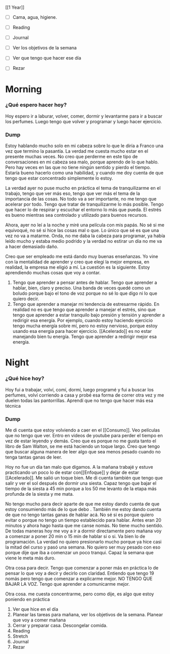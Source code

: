 [[1 Year]]

+ [ ] Cama, agua, higiene.
+ [ ]  Reading
+ [ ] Journal
+ [ ] Ver los objetivos de la semana
+ [ ] Ver que tengo que hacer ese día
+ [ ]  Rezar




# Morning 

### ¿Qué espero hacer hoy?
Hoy espero ir a laburar, volver, comer, dormir y levantarme para ir a buscar los perfumes. Luego tengo que volver y programar y luego hacer ejercicio. 



### Dump
Estoy hablando mucho solo en mi cabeza sobre lo que le diría a Franco una vez que termino la pasantía. La verdad me cuesta mucho estar en el presente muchas veces. No creo que perderme en este tipo de conversaciones en mi cabeza sea malo, porque aprendo de lo que hablo. Pero hay veces en las que no tiene ningún sentido y pierdo el tiempo. Estaría bueno hacerlo como una habilidad, y cuando me doy cuenta de que tengo que estar concentrado simplemente lo estoy. 

La verdad ayer no puse mucho en práctica el tema de tranquilizarme en el trabajo, tengo que ver más eso, tengo que ver más el tema de la importancia de las cosas. No todo va a ser importante, no me tengo que acelerar por todo. Tengo que tratar de tranquilizarme lo más posible. Tengo que hacer lo de respirar y escuchar el entorno lo más que pueda. El estrés es bueno mientras sea controlado y utilizado para buenos recursos.

Ahora, ayer no leí a la noche y miré una película con mis papás. No sé si me equivoqué, no sé si hice las cosas mal o que. Lo único que sé es que una vez no va a matarme. Onda, no me daba la cabeza para programar, ya había leído mucho y estaba medio podrido y la verdad no estirar un día no me va a hacer demasiado daño. 

Creo que ser empleado me está dando muy buenas enseñanzas. Yo vine con la mentalidad de aprender y creo que elegí la mejor empresa, en realidad, la empresa me eligió a mí.  La cuestión es la siguiente. Estoy aprendiendo muchas cosas que voy a contar. 

1. Tengo que aprender a pensar antes de hablar. Tengo que aprender a hablar, bien, claro y preciso. Una banda de veces quedé como un boludo porque bajo el tono de voz porque no sé lo que digo ni lo que quiero decir. 
2. Tengo que aprender a manejar mi tendencia de estresarme rápido. En realidad no es que tengo que aprender a manejar el estrés, sino que tengo que aprender a estar tranquilo bajo presión y tensión y aprender a redirigir esa energía. Por ejemplo, cuando estoy haciendo ejercicio tengo mucha energía sobre mí, pero no estoy nervioso, porque estoy usando esa energía para hacer ejercicio. [[Acelerado]] es no estar manejando bien tu energía. Tengo que aprender a redirigir mejor esa energía.





# Night 
### ¿Qué hice hoy?
Hoy fui a trabajar, volví, comí, dormí, luego programé y fui a buscar los perfumes, volví corriendo a casa y probé esa forma de correr otra vez y me duelen todas las pantorrillas. Aprendí que no tengo que hacer más esa técnica





### Dump
Me di cuenta que estoy volviendo a caer en el [[Consumo]]. Veo películas que no tengo que ver. Entro en videos de youtube para perder el tiempo en vez de estar leyendo y demás. Creo que es porque no me gusta tanto el libro de Sam Walton, se me está haciendo un toque largo. Creo que tengo que buscar alguna manera de leer algo que sea menos pesado cuando no tenga tantas ganas de leer. 

Hoy no fue un día tan malo que digamos. A la mañana trabajé y estuve practicando un poco lo de estar con[[Enfoque]] y dejar de estar [[Acelerado]]. Me salió un toque bien. Me di cuenta también que tengo que salir y ver el sol después de dormir una siesta. Capaz tengo que bajar el tiempo de la siesta a 45 min porque a los 50 me levanto de la etapa más profunda de la siesta y me mata. 

No tengo mucho para decir aparte de que me estoy dando cuenta de que estoy consumiendo más de lo que debo . También me estoy dando cuenta de que no tengo tantas ganas de hablar acá. No sé si es porque quiero evitar o porque no tengo un tiempo establecido para hablar. Antes eran 20 minutos y ahora hago hasta que me canse nomás. No tiene mucho sentido. De todas maneras hoy me voy a ir a dormir directamente pero mañana voy a comenzar a poner 20 min o 15 min de hablar si o si. Va bien lo de programación. La verdad no quiero presionarlo mucho porque ya hice casi la mitad del curso y pasó una semana. No quiero ser muy pesado con eso porque dije que iba a comenzar un poco tranqui. Capaz la semana que viene le meta más duro. 

Otra cosa para decir. Tengo que comenzar a poner más en práctica lo de pensar lo que voy a decir y decirlo con claridad. Entiendo que tengo 19 nomás pero tengo que comenzar a explicarme mejor. NO TENGO QUE BAJAR LA VOZ. Tengo que aprender a comunicarme mejor. 

Otra cosa. me cuesta concentrarme, pero como dije, es algo que estoy poniendo en práctica





 


1.  Ver que hice en el día
2.  Planear las tareas para mañana, ver los objetivos de la semana. Planear que voy a comer mañana
3.  Cerrar y preparar casa. Descongelar comida.
4.  Reading
5.  Stretch
6.  Journal
7.  Rezar



